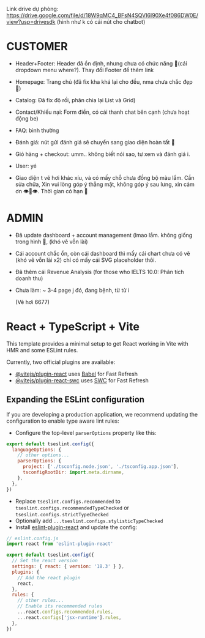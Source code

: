 Link drive dự phòng: https://drive.google.com/file/d/18W9qMC4_BFsN4SQVI6I90Xe4f086DW0E/view?usp=drivesdk
(hình như k có cái nút cho chatbot)
# CUSTOMER
- Header+Footer: Header đã ổn định, nhưng chưa có chức năng 🥲(cái dropdown menu where?). Thay đổi Footer để thêm link 
- Homepage: Trang chủ (đã fix kha khá lại cho đều, nma chưa chắc đẹp 🥲)
- Catalog: Đã fix độ rối, phân chia lại List và Grid)
- Contact/Khiếu nại: Form điền, có cái thanh chat bên cạnh (chưa hoạt động be)
- FAQ: bình thường
- Đánh giá: nút gửi đánh giá sẽ chuyển sang giao diện hoàn tất 🥳
- Giỏ hàng + checkout: umm.. không biết nói sao, tự xem và đánh giá i.
- User: yé
  
- Giao diện t vẽ hơi khác xíu, và có mấy chỗ chưa đồng bộ màu lắm. Cần sửa chữa, Xin vui lòng góp ý thẳng mặt, không góp ý sau lưng, xin cảm ơn 👁️👄👁️. Thời gian có hạn 💅

# ADMIN
- Đã update dashboard + account management (lmao lắm. không giống trong hình 🥲, (khó vẽ vỗn lài)
- Cái account chắc ổn, còn cái dashboard thì mấy cái chart chưa có vẽ (khó vẽ vỗn lài x2) chỉ có mấy cái SVG placeholder thôi.
- Đã thêm cái Revenue Analysis (for those who IELTS 10.0: Phân tích doanh thu)
- Chưa làm: ~ 3-4 page j đó, đang bệnh, từ từ i

  (Vẽ hơi 6677)


# React + TypeScript + Vite

This template provides a minimal setup to get React working in Vite with HMR and some ESLint rules.

Currently, two official plugins are available:

- [@vitejs/plugin-react](https://github.com/vitejs/vite-plugin-react/blob/main/packages/plugin-react/README.md) uses [Babel](https://babeljs.io/) for Fast Refresh
- [@vitejs/plugin-react-swc](https://github.com/vitejs/vite-plugin-react-swc) uses [SWC](https://swc.rs/) for Fast Refresh

## Expanding the ESLint configuration

If you are developing a production application, we recommend updating the configuration to enable type aware lint rules:

- Configure the top-level `parserOptions` property like this:

```js
export default tseslint.config({
  languageOptions: {
    // other options...
    parserOptions: {
      project: ['./tsconfig.node.json', './tsconfig.app.json'],
      tsconfigRootDir: import.meta.dirname,
    },
  },
})
```

- Replace `tseslint.configs.recommended` to `tseslint.configs.recommendedTypeChecked` or `tseslint.configs.strictTypeChecked`
- Optionally add `...tseslint.configs.stylisticTypeChecked`
- Install [eslint-plugin-react](https://github.com/jsx-eslint/eslint-plugin-react) and update the config:

```js
// eslint.config.js
import react from 'eslint-plugin-react'

export default tseslint.config({
  // Set the react version
  settings: { react: { version: '18.3' } },
  plugins: {
    // Add the react plugin
    react,
  },
  rules: {
    // other rules...
    // Enable its recommended rules
    ...react.configs.recommended.rules,
    ...react.configs['jsx-runtime'].rules,
  },
})
```
